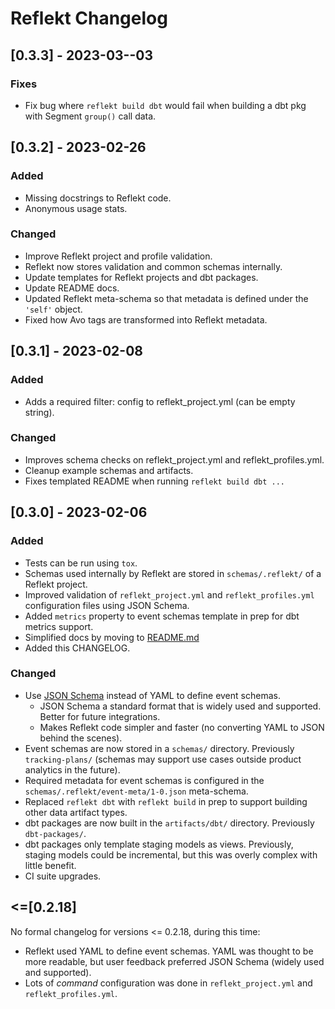 <!--
SPDX-FileCopyrightText: 2022 Gregory Clunies <greg@reflekt-ci.com>

SPDX-License-Identifier: Apache-2.0
-->

# Reflekt Changelog


## [0.3.3] - 2023-03--03

### Fixes
- Fix bug where `reflekt build dbt` would fail when building a dbt pkg with Segment `group()` call data.

## [0.3.2] - 2023-02-26
### Added
- Missing docstrings to Reflekt code.
- Anonymous usage stats.

### Changed
- Improve Reflekt project and profile validation.
- Reflekt now stores validation and common schemas internally.
- Update templates for Reflekt projects and dbt packages.
- Update README docs.
- Updated Reflekt meta-schema so that metadata is defined under the `'self'` object.
- Fixed how Avo tags are transformed into Reflekt metadata.


## [0.3.1] - 2023-02-08
### Added
- Adds a required filter: config to reflekt_project.yml (can be empty string).

### Changed
- Improves schema checks on reflekt_project.yml and reflekt_profiles.yml.
- Cleanup example schemas and artifacts.
- Fixes templated README when running `reflekt build dbt ...`

## [0.3.0] - 2023-02-06

### Added
- Tests can be run using `tox`.
- Schemas used internally by Reflekt are stored in `schemas/.reflekt/` of a Reflekt project.
- Improved validation of `reflekt_project.yml` and `reflekt_profiles.yml` configuration files using JSON Schema.
- Added `metrics` property to event schemas template in prep for dbt metrics support.
- Simplified docs by moving to [README.md](https://github.com/GClunies/Reflekt/blob/main/README.md)
-  Added this CHANGELOG.

### Changed
- Use [JSON Schema](https://json-schema.org/) instead of YAML to define event schemas.
  - JSON Schema a standard format that is widely used and supported. Better for future integrations.
  - Makes Reflekt code simpler and faster (no converting YAML to JSON behind the scenes).
- Event schemas are now stored in a `schemas/` directory. Previously `tracking-plans/` (schemas may support use cases outside product analytics in the future).
- Required metadata for event schemas is configured in the `schemas/.reflekt/event-meta/1-0.json` meta-schema.
- Replaced `reflekt dbt` with `reflekt build` in prep to support building other data artifact types.
- dbt packages are now built in the `artifacts/dbt/` directory. Previously `dbt-packages/`.
- dbt packages only template staging models as views. Previously, staging models could be incremental, but this was overly complex with little benefit.
- CI suite upgrades.

## <=[0.2.18]
No formal changelog for versions <= 0.2.18, during this time:
- Reflekt used YAML to define event schemas. YAML was thought to be more readable, but user feedback preferred JSON Schema (widely used and supported).
- Lots of *command* configuration was done in `reflekt_project.yml` and `reflekt_profiles.yml`.
